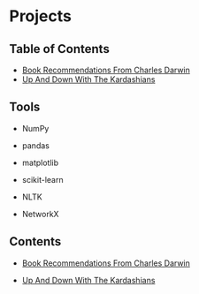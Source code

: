 # Projects

## Table of Contents
- [Book Recommendations From Charles Darwin](#1)
- [Up And Down With The Kardashians](#2)


## Tools

- NumPy

- pandas

- matplotlib

- scikit-learn

- NLTK

- NetworkX

## Contents

<a id='1'></a>
- [Book Recommendations From Charles Darwin](https://github.com/iDataist/Book-Recommendations-From-Charles-Darwin)

<a id='2'></a>
- [Up And Down With The Kardashians](https://github.com/iDataist/Up-And-Down-With-The-Kardashians)
